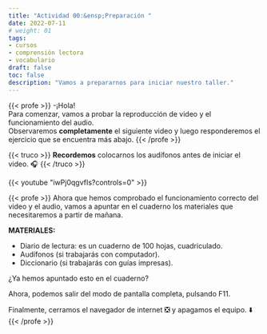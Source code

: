 ```yaml
---
title: "Actividad 00:&ensp;Preparación "
date: 2022-07-11
# weight: 01
tags: 
- cursos
- comprensión lectora
- vocabulario
draft: false
toc: false
description: "Vamos a prepararnos para iniciar nuestro taller."
---
```



{{< profe >}}
-¡Hola!  
Para comenzar, vamos a probar la reproducción de video y el funcionamiento del audio.  
Observaremos **completamente** el siguiente video y luego responderemos el ejercicio que se encuentra más abajo.
{{< /profe >}}


{{< truco >}}
**Recordemos** colocarnos los audífonos antes de iniciar el video. 🎧
{{< /truco >}}

{{< youtube "iwPj0qgvfIs?controls=0" >}}

{{< profe >}}
Ahora que hemos comprobado el funcionamiento correcto del video y el audio, vamos a apuntar en el cuaderno los materiales que necesitaremos a partir de mañana.  

**MATERIALES:**
- Diario de lectura: es un cuaderno de 100 hojas, cuadriculado.
- Audífonos (si trabajarás con computador).
- Diccionario (si trabajarás con guías impresas).

¿Ya hemos apuntado esto en el cuaderno?

Ahora, podemos salir del modo de pantalla completa, pulsando F11.

Finalmente, cerramos el navegador de internet ❎ y apagamos el equipo. ⬇️ 
{{< /profe >}}

